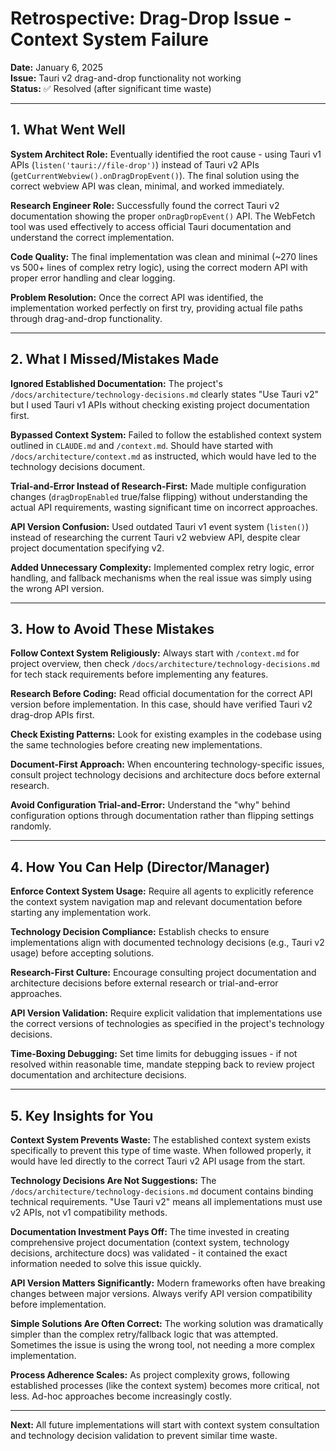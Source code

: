 # Retrospective: Drag-Drop Issue - Context System Failure

**Date:** January 6, 2025  
**Issue:** Tauri v2 drag-and-drop functionality not working  
**Status:** ✅ Resolved (after significant time waste)  

---

## 1. What Went Well

**System Architect Role:** Eventually identified the root cause - using Tauri v1 APIs (`listen('tauri://file-drop')`) instead of Tauri v2 APIs (`getCurrentWebview().onDragDropEvent()`). The final solution using the correct webview API was clean, minimal, and worked immediately.

**Research Engineer Role:** Successfully found the correct Tauri v2 documentation showing the proper `onDragDropEvent()` API. The WebFetch tool was used effectively to access official Tauri documentation and understand the correct implementation.

**Code Quality:** The final implementation was clean and minimal (~270 lines vs 500+ lines of complex retry logic), using the correct modern API with proper error handling and clear logging.

**Problem Resolution:** Once the correct API was identified, the implementation worked perfectly on first try, providing actual file paths through drag-and-drop functionality.

---

## 2. What I Missed/Mistakes Made

**Ignored Established Documentation:** The project's `/docs/architecture/technology-decisions.md` clearly states "Use Tauri v2" but I used Tauri v1 APIs without checking existing project documentation first.

**Bypassed Context System:** Failed to follow the established context system outlined in `CLAUDE.md` and `/context.md`. Should have started with `/docs/architecture/context.md` as instructed, which would have led to the technology decisions document.

**Trial-and-Error Instead of Research-First:** Made multiple configuration changes (`dragDropEnabled` true/false flipping) without understanding the actual API requirements, wasting significant time on incorrect approaches.

**API Version Confusion:** Used outdated Tauri v1 event system (`listen()`) instead of researching the current Tauri v2 webview API, despite clear project documentation specifying v2.

**Added Unnecessary Complexity:** Implemented complex retry logic, error handling, and fallback mechanisms when the real issue was simply using the wrong API version.

---

## 3. How to Avoid These Mistakes

**Follow Context System Religiously:** Always start with `/context.md` for project overview, then check `/docs/architecture/technology-decisions.md` for tech stack requirements before implementing any features.

**Research Before Coding:** Read official documentation for the correct API version before implementation. In this case, should have verified Tauri v2 drag-drop APIs first.

**Check Existing Patterns:** Look for existing examples in the codebase using the same technologies before creating new implementations.

**Document-First Approach:** When encountering technology-specific issues, consult project technology decisions and architecture docs before external research.

**Avoid Configuration Trial-and-Error:** Understand the "why" behind configuration options through documentation rather than flipping settings randomly.

---

## 4. How You Can Help (Director/Manager)

**Enforce Context System Usage:** Require all agents to explicitly reference the context system navigation map and relevant documentation before starting any implementation work.

**Technology Decision Compliance:** Establish checks to ensure implementations align with documented technology decisions (e.g., Tauri v2 usage) before accepting solutions.

**Research-First Culture:** Encourage consulting project documentation and architecture decisions before external research or trial-and-error approaches.

**API Version Validation:** Require explicit validation that implementations use the correct versions of technologies as specified in the project's technology decisions.

**Time-Boxing Debugging:** Set time limits for debugging issues - if not resolved within reasonable time, mandate stepping back to review project documentation and architecture decisions.

---

## 5. Key Insights for You

**Context System Prevents Waste:** The established context system exists specifically to prevent this type of time waste. When followed properly, it would have led directly to the correct Tauri v2 API usage from the start.

**Technology Decisions Are Not Suggestions:** The `/docs/architecture/technology-decisions.md` document contains binding technical requirements. "Use Tauri v2" means all implementations must use v2 APIs, not v1 compatibility methods.

**Documentation Investment Pays Off:** The time invested in creating comprehensive project documentation (context system, technology decisions, architecture docs) was validated - it contained the exact information needed to solve this issue quickly.

**API Version Matters Significantly:** Modern frameworks often have breaking changes between major versions. Always verify API version compatibility before implementation.

**Simple Solutions Are Often Correct:** The working solution was dramatically simpler than the complex retry/fallback logic that was attempted. Sometimes the issue is using the wrong tool, not needing a more complex implementation.

**Process Adherence Scales:** As project complexity grows, following established processes (like the context system) becomes more critical, not less. Ad-hoc approaches become increasingly costly.

---

**Next:** All future implementations will start with context system consultation and technology decision validation to prevent similar time waste.